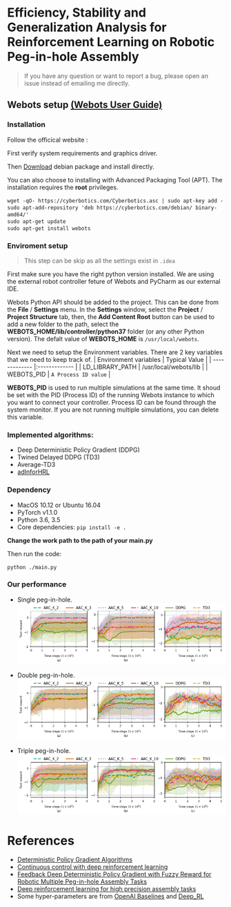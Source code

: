 # Efficiency, Stability and Generalization Analysis for Reinforcement Learning on Robotic Peg-in-hole Assembly
> If you have any question or want to report a bug, please open an issue instead of emailing me directly. 

## Webots setup [(Webots User Guide)](https://cyberbotics.com/doc/guide)

### Installation

Follow the officical website :

First verify system requirements and graphics driver. 

Then [Download](https://cyberbotics.com/#download) debian package and install directly. 

You can also choose to installing with Advanced Packaging Tool (APT). The installation requires the **root** privileges. 

```
wget -qO- https://cyberbotics.com/Cyberbotics.asc | sudo apt-key add -
sudo apt-add-repository 'deb https://cyberbotics.com/debian/ binary-amd64/'
sudo apt-get update
sudo apt-get install webots
```

### Enviroment setup

> This step can be skip as all the settings exist in `.idea`

First make sure you have the right python version installed. We are using the external robot controller feture of Webots and PyCharm as our external IDE.

Webots Python API should be added to the project. This can be done from the **File** / **Settings** menu. In the **Settings** window, select the **Project** / **Project Structure** tab, then, the **Add Content Root** button can be used to add a new folder to the path, select the **WEBOTS_HOME/lib/controller/python37** folder (or any other Python version). The defalt value of **WEBOTS_HOME** is `/usr/local/webots`.

Next we need to setup the Environment variables.
There are 2 key variables that we need to keep track of.
| Environment variables | Typical Value |
| ------------- |:------------- |
| LD_LIBRARY_PATH | /usr/local/webots/lib |
| WEBOTS_PID | `A Process ID value` |

**WEBOTS_PID** is used to run multiple simulations at the same time. It shoud be set with the PID (Process ID) of the running Webots instance to which you want to connect your controller. Process ID can be found through the system monitor. If you are not running multiple simulations, you can delete this variable.

### Implemented algorithms:
* Deep Deterministic Policy Gradient (DDPG)
* Twined Delayed DDPG (TD3)
* Average-TD3
* [adInforHRL](https://arxiv.org/pdf/1901.01365.pdf)

### Dependency
* MacOS 10.12 or Ubuntu 16.04
* PyTorch v1.1.0
* Python 3.6, 3.5
* Core dependencies: `pip install -e .`

**Change the work path to the path of your main.py**

Then run the code:
```
python ./main.py
```

### Our performance 

* Single peg-in-hole. 
![Loading...](figures/single_assembly_performance.png)

* Double peg-in-hole. 
![Loading...](figures/double_assembly_performance.png)

* Triple peg-in-hole. 
![Loading...](figures/triple_assembly_performance.png)

# References
* [Deterministic Policy Gradient Algorithms](http://proceedings.mlr.press/v32/silver14.pdf)
* [Continuous control with deep reinforcement learning](https://arxiv.org/abs/1509.02971)
* [Feedback Deep Deterministic Policy Gradient with Fuzzy Reward for Robotic Multiple Peg-in-hole Assembly Tasks](https://ieeexplore.ieee.org/abstract/document/8454796) 
* [Deep reinforcement learning for high precision assembly tasks](https://ieeexplore.ieee.org/abstract/document/8202244)
* Some hyper-parameters are from [OpenAI Baselines](https://github.com/openai/baselines) and [Deep_RL](https://github.com/ShangtongZhang/DeepRL) 
